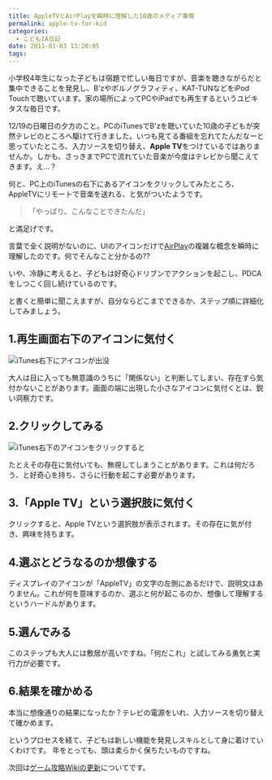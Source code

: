 ```yaml
---
title: AppleTVとAirPlayを瞬時に理解した10歳のメディア事情
permalink: apple-tv-for-kid
categories:
  - こどもIA日記
date: 2011-01-03 13:20:05
tags:
---
```


小学校4年生になった子どもは宿題で忙しい毎日ですが、音楽を聴きながらだと集中できることを発見し、B'zやポルノグラフィティ、KAT-TUNなどをiPod Touchで聴いています。家の場所によってPCやiPadでも再生するというユビキタスな毎日です。

12/19の日曜日の夕方のこと。PCのiTunesでB'zを聴いていた10歳の子どもが突然テレビのところへ駆けて行きました。いつも見てる番組を忘れてたんだなーと思っていたところ、入力ソースを切り替え、**Apple TV**をつけているではありませんか。しかも、さっきまでPCで流れていた音楽が今度はテレビから聞こえてきます。え...？

何と、PC上のiTunesの右下にあるアイコンをクリックしてみたところ、AppleTVにリモートで音楽を送れる、と気がついたようです。

> 「やっぱり。こんなことできたんだ」

と満足げです。

言葉で全く説明がないのに、UIのアイコンだけで[AirPlay](http://www.apple.com/jp/itunes/airplay/)の複雑な概念を瞬時に理解したのです。何でそんなこと分かるの??

いや、冷静に考えると、子どもは好奇心ドリブンでアクションを起こし、PDCAをしつこく回し続けているのです。

と書くと簡単に聞こえますが、自分ならどこまでできるか、ステップ順に詳細化してみましょう。

## 1.再生画面右下のアイコンに気付く

![iTunes右下にアイコンが出没](/images/ia-kid/201012-itunes.png)

大人は目に入っても無意識のうちに「関係ない」と判断してしまい、存在すら気付かないことがあります。画面の端に出現した小さなアイコンに気付くとは、鋭い洞察力です。

## 2.クリックしてみる

![iTunes右下のアイコンをクリックすると](/images/ia-kid/201012-itunes-apple-tv.png)

たとえその存在に気付いても、無視してしまうことがあります。これは何だろう、と好奇心を持ち、さらに行動を起こす必要があります。

## 3.「Apple TV」という選択肢に気付く

クリックすると、Apple TVという選択肢が表示されます。その存在に気が付き、興味を持ちます。

## 4.選ぶとどうなるのか想像する

ディスプレイのアイコンが「AppleTV」の文字の左側にあるだけで、説明文はありません。これが何を意味するのか、選ぶと何が起こるのか、想像して理解するというハードルがあります。

## 5.選んでみる

このステップも大人には敷居が高いですね。「何だこれ」と試してみる勇気と実行力が必要です。

## 6.結果を確かめる

本当に想像通りの結果になったか？テレビの電源をいれ、入力ソースを切り替えて確かめます。

というプロセスを経て、子どもは新しい機能を発見しスキルとして身に着けていくわけです。
年をとっても、頭は柔らかく保ちたいものですね。

次回は[ゲーム攻略Wikiの更新](../10-year-kid-updates-wiki/)についてです。